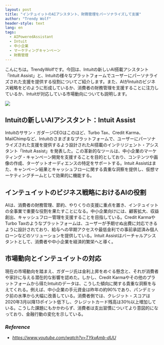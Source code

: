 ```yaml
---
layout: post
title: "インテュイットのAIアシスタント、財務管理をパーソナライズして支援"
author: "Trendy Wolf"
header-style: text
lang: en
tags:
  - AIPoweredAssistant
  - Intuit
  - 中小企業
  - マーケティングキャンペーン
  - 財務管理
---
```


こんにちは。TrendyWolfです。今回は、Intuitの新しいAI搭載アシスタント「Intuit Assist」と、Intuitの様々なプラットフォームでユーザーにパーソナライズされた支援を提供する役割についてご紹介します。また、AIがIntuitのビジネス戦略をどのように形成しているか、消費者の財務管理を支援することに注力しているか、Intuitが対応している市場動向についても説明します。

<img
    src="https://i.ytimg.com/vi/TYkvAmb-dUU/hqdefault.jpg"
/>


## Intuitの新しいAIアシスタント：Intuit Assist
Intuitのササン・ガダージCEOはこのほど、Turbo Tax、Credit Karma、MailChimpなど、Intuitのさまざまなプラットフォームで、ユーザーにパーソナライズされた支援を提供するよう設計されたAI搭載のインテリジェント・アシスタント「Intuit Assist」を発表した。この革新的なツールは、中小企業のマーケティング・キャンペーン開発を支援することを目的としており、コンテンツや画像の作成、ターゲットオーディエンスの特定をサポートする。Intuit Assistはまた、キャンペーン結果とキャッシュフローに関する貴重な洞察を提供し、仮想マーケティングチームとして効果的に機能する。

## インテュイットのビジネス戦略におけるAIの役割
AIは、消費者の財務管理、節約、やりくりの支援に重点を置き、インテュイットの全事業で重要な役割を果たすことになる。中小企業向けには、顧客拡大、収益創出、キャッシュフロー管理を支援することを目指している。Credit KarmaやTurbo Taxのようなプラットフォームは、ユーザーが予期せぬ出費に対応できるように設計されており、給与への早期アクセスや最低金利での事前承認済み個人ローンなどのソリューションを提供している。Intuit Assistはバーチャルアシスタントとして、消費者や中小企業を経済的繁栄へと導く。

## 市場動向とインテュイットの対応
現在の市場動向を踏まえ、ガダージ氏は金利上昇をめぐる懸念と、それが消費者や家計に与える潜在的な影響を認めた。しかし、Credit Karmaやその他のプラットフォームから得たIntuitのデータは、こうした傾向に関する貴重な洞察を与えてくれる。例えば、中小企業の手元資金は昨年の約90%であり、パンデミック前の水準から大幅に改善している。消費者側では、クレジット・スコアは2020年3月以降13ポイント低下し、クレジットカード残高は30％以上増加している。こうした課題にもかかわらず、消費者は支出習慣についてより意図的になっており、金融行動の変化を示している。


### _Reference_
- _https://www.youtube.com/watch?v=TYkvAmb-dUU_

